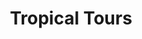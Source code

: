 ---
title: "Tropical Tours"
url: /la-paz/tropical-tours-calle-enrique-penaranda/
shop: Allgemein
---